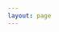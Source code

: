 ```yaml
---
layout: page
---
```


<script setup>
import {
  VPTeamPage,
  VPTeamPageTitle,
  VPTeamMembers,
  VPTeamPageSection
} from 'vitepress/theme'

const coreMembers = [{
  avatar: 'https://www.github.com/akazwz.png',
  name: 'akazwz',
    title: 'Creator@smail',
    links: [
      { icon: 'github', link: 'https://github.com/akazwz' },
    ]
}]
</script>

<VPTeamPage>
  <VPTeamPageTitle>
    <template #title>Develop Team</template>
    <template #lead>developer of SMail</template>
  </VPTeamPageTitle>
  <VPTeamMembers size="medium" :members="coreMembers" />
</VPTeamPage>
